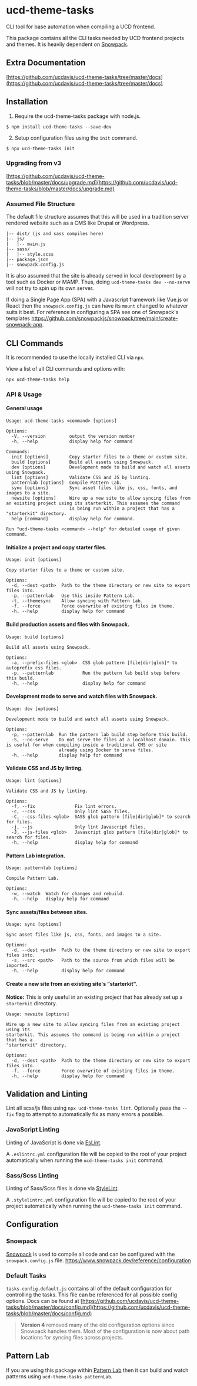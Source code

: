 # ucd-theme-tasks
CLI tool for base automation when compiling a UCD frontend.

This package contains all the CLI tasks needed by UCD frontend projects and
themes. It is heavily dependent on [Snowpack](https://www.snowpack.dev/).

## Extra Documentation
[https://github.com/ucdavis/ucd-theme-tasks/tree/master/docs](https://github.com/ucdavis/ucd-theme-tasks/tree/master/docs)

## Installation
1. Require the ucd-theme-tasks package with node.js.
```
$ npm install ucd-theme-tasks --save-dev
```

2. Setup configuration files using the `init` command.
```
$ npx ucd-theme-tasks init
```

### Upgrading from v3
[https://github.com/ucdavis/ucd-theme-tasks/blob/master/docs/upgrade.md](https://github.com/ucdavis/ucd-theme-tasks/blob/master/docs/upgrade.md)

### Assumed File Structure
The default file structure assumes that this will be used in a tradition server
rendered website such as a CMS like Drupal or Wordpress.

```
|-- dist/ (js and sass compiles here)
|-- js/
|   |-- main.js
|-- sass/
|   |-- style.scss
|-- package.json
|-- snowpack.config.js
```

It is also assumed that the site is already served in local development by a
tool such as Docker or MAMP. Thus, doing `ucd-theme-tasks dev --no-serve` will
not try to spin up its own server.

If doing a Single Page App (SPA) with a Javascript framework like Vue.js or
React then the `snowpack.config.js` can have its `mount` changed to whatever
suits it best. For reference in configuring a SPA see one of Snowpack's
templates https://github.com/snowpackjs/snowpack/tree/main/create-snowpack-app.

## CLI Commands

It is recommended to use the locally installed CLI via `npx`.

View a list of all CLI commands and options with:

```
npx ucd-theme-tasks help
```

### API & Usage
#### General usage
```
Usage: ucd-theme-tasks <command> [options]

Options:
  -V, --version         output the version number
  -h, --help            display help for command

Commands:
  init [options]        Copy starter files to a theme or custom site.
  build [options]       Build all assets using Snowpack.
  dev [options]         Development mode to build and watch all assets using Snowpack.
  lint [options]        Validate CSS and JS by linting.
  patternlab [options]  Compile Pattern Lab.
  sync [options]        Sync asset files like js, css, fonts, and images to a site.
  newsite [options]     Wire up a new site to allow syncing files from an existing project using its starterkit. This assumes the command
                        is being run within a project that has a "starterkit" directory.
  help [command]        display help for command.

Run "ucd-theme-tasks <command> --help" for detailed usage of given command.
```

#### Initialize a project and copy starter files.
```
Usage: init [options]

Copy starter files to a theme or custom site.

Options:
  -d, --dest <path>  Path to the theme directory or new site to export files into.
  -p, --patternlab   Use this inside Pattern Lab.
  -t, --themesync    Allow syncing with Pattern Lab.
  -f, --force        Force overwrite of existing files in theme.
  -h, --help         display help for command
```

#### Build production assets and files with Snowpack.
```
Usage: build [options]

Build all assets using Snowpack.

Options:
  -a, --prefix-files <glob>  CSS glob pattern [file|dir|glob]* to autoprefix css files.
  -p, --patternlab           Run the pattern lab build step before this build.
  -h, --help                 display help for command
```

#### Development mode to serve and watch files with Snowpack.
```
Usage: dev [options]

Development mode to build and watch all assets using Snowpack.

Options:
  -p, --patternlab  Run the pattern lab build step before this build.
  -S, --no-serve    Do not serve the files at a localhost domain. This is useful for when compiling inside a traditional CMS or site
                    already using Docker to serve files.
  -h, --help        display help for command
```

#### Validate CSS and JS by linting.
```
Usage: lint [options]

Validate CSS and JS by linting.

Options:
  -f, --fix               Fix lint errors.
  -c, --css               Only lint SASS files.
  -C, --css-files <glob>  SASS glob pattern [file|dir|glob]* to search for files.
  -j, --js                Only lint Javascript files.
  -J, --js-files <glob>   Javascript glob pattern [file|dir|glob]* to search for files.
  -h, --help              display help for command
```

#### Pattern Lab integration.
```
Usage: patternlab [options]

Compile Pattern Lab.

Options:
  -w, --watch  Watch for changes and rebuild.
  -h, --help   display help for command
```

#### Sync assets/files between sites.
```
Usage: sync [options]

Sync asset files like js, css, fonts, and images to a site.

Options:
  -d, --dest <path>  Path to the theme directory or new site to export files into.
  -s, --src <path>   Path to the source from which files will be imported.
  -h, --help         display help for command
```

#### Create a new site from an existing site's "starterkit".
**Notice:** This is only useful in an existing project that has already set up a
`starterkit` directory.
```
Usage: newsite [options]

Wire up a new site to allow syncing files from an existing project using its
starterkit. This assumes the command is being run within a project that has a
"starterkit" directory.

Options:
  -d, --dest <path>  Path to the theme directory or new site to export files into.
  -f, --force        Force overwrite of existing files in theme.
  -h, --help         display help for command
```

## Validation and Linting
Lint all scss/js files using `npx ucd-theme-tasks lint`. Optionally pass the
`--fix` flag to attempt to automatically fix as many errors a possible.

### JavaScript Linting
Linting of JavaScript is done via [EsLint](https://eslint.org/).

A `.eslintrc.yml` configuration file will be copied to the root of your project
automatically when running the `ucd-theme-tasks init` command.

### Sass/Scss Linting
Linting of Sass/Scss files is done via [StyleLint](https://stylelint.io/).

A `.stylelintrc.yml` configuration file will be copied to the root of your
project automatically when running the `ucd-theme-tasks init` command.

## Configuration

### Snowpack
[Snowpack](https://www.snowpack.dev/) is used to compile all code and can be
configured with the `snowpack.config.js` file.
https://www.snowpack.dev/reference/configuration

### Default Tasks
`tasks-config.default.js` contains all of the default configuration for
controlling the tasks. This file can be referenced for all possible config
options. Docs can be found at [https://github.com/ucdavis/ucd-theme-tasks/blob/master/docs/config.md](https://github.com/ucdavis/ucd-theme-tasks/blob/master/docs/config.md)

> **Version 4** removed many of the old configuration options since Snowpack handles
them. Most of the configuration is now about path locations for syncing files
across projects.

## Pattern Lab
If you are using this package within [Pattern Lab](https://patternlab.io/) then
it can build and watch patterns using `ucd-theme-tasks patternLab`.
